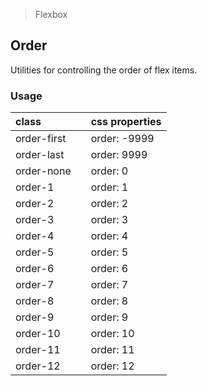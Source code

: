 > Flexbox

## Order

Utilities for controlling the order of flex items.

### Usage

| class |  | css properties |
|:--|:--|:--|
| order-first |  | order: -9999 |
| order-last |  | order: 9999 |
| order-none |  | order: 0 |
| order-1 |  | order: 1 |
| order-2 |  | order: 2 |
| order-3 |  | order: 3 |
| order-4 |  | order: 4 |
| order-5 |  | order: 5 |
| order-6 |  | order: 6 |
| order-7 |  | order: 7 |
| order-8 |  | order: 8 |
| order-9 |  | order: 9 |
| order-10 |  | order: 10 |
| order-11 |  | order: 11 |
| order-12 |  | order: 12 |

